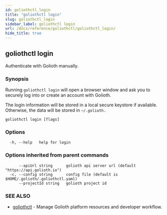 ```yaml
---
id: goliothctl_login
title: "goliothctl login"
slug: goliothctl_login
sidebar_label: goliothctl login
url: /docs/reference/goliothctl/goliothctl_login/
hide_title: true
---
```

## goliothctl login

Authenticate with Golioth manually.

### Synopsis

Running `goliothctl login` will open a browser window and ask you to securely log into or create an account with Golioth.

The login information will be stored in a local secure keystore if available. Otherwise, the data will be stored in `~/.golioth.`

```
goliothctl login [flags]
```

### Options

```
  -h, --help   help for login
```

### Options inherited from parent commands

```
      --apiUrl string      golioth api server url (default "https://api.golioth.io")
  -c, --config string      config file (default is $HOME/.golioth/.goliothctl.yaml)
      --projectId string   golioth project id
```

### SEE ALSO

* [goliothctl](/reference/command-line-tools/goliothctl)	 - Manage Golioth platform resources and developer workflow.

